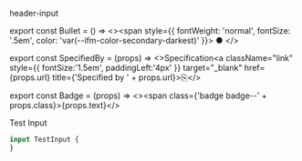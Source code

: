 header-input


export const Bullet = () => <><span style={{ fontWeight: 'normal', fontSize: '.5em', color: 'var(--ifm-color-secondary-darkest)' }}>&nbsp;●&nbsp;</span></>

export const SpecifiedBy = (props) => <>Specification<a className="link" style={{ fontSize:'1.5em', paddingLeft:'4px' }} target="_blank" href={props.url} title={'Specified by ' + props.url}>⎘</a></>

export const Badge = (props) => <><span class={'badge badge--' + props.class}>{props.text}</span></>


Test Input

```graphql
input TestInput {
}
```






